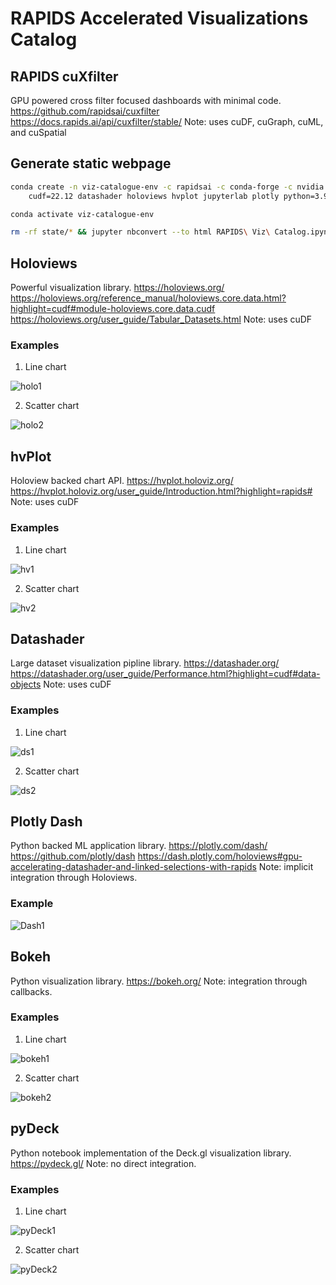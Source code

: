# RAPIDS Accelerated Visualizations Catalog

## RAPIDS cuXfilter

GPU powered cross filter focused dashboards with minimal code.
https://github.com/rapidsai/cuxfilter
https://docs.rapids.ai/api/cuxfilter/stable/
Note: uses cuDF, cuGraph, cuML, and cuSpatial

## Generate static webpage

```bash
conda create -n viz-catalogue-env -c rapidsai -c conda-forge -c nvidia \
    cudf=22.12 datashader holoviews hvplot jupyterlab plotly python=3.9 seaborn

conda activate viz-catalogue-env

rm -rf state/* && jupyter nbconvert --to html RAPIDS\ Viz\ Catalog.ipynb --execute --output index.html
```

## Holoviews

Powerful visualization library.
https://holoviews.org/
https://holoviews.org/reference_manual/holoviews.core.data.html?highlight=cudf#module-holoviews.core.data.cudf
https://holoviews.org/user_guide/Tabular_Datasets.html
Note: uses cuDF

### Examples

1. Line chart

![holo1](https://user-images.githubusercontent.com/35873124/189231780-25ab8fc9-40ff-4c68-a2e1-e16fd7d065d2.png)

2. Scatter chart

![holo2](https://user-images.githubusercontent.com/35873124/189231812-82c11d31-efd7-4600-b6ce-3424f3801978.png)

## hvPlot

Holoview backed chart API.
https://hvplot.holoviz.org/
https://hvplot.holoviz.org/user_guide/Introduction.html?highlight=rapids#
Note: uses cuDF

### Examples

1. Line chart

![hv1](https://user-images.githubusercontent.com/35873124/189232010-268448d6-728e-4064-bd69-53af8d55d840.png)

2. Scatter chart

![hv2](https://user-images.githubusercontent.com/35873124/189232024-cde570fe-8178-42cb-996a-c25146af2cb1.png)

## Datashader

Large dataset visualization pipline library.
https://datashader.org/
https://datashader.org/user_guide/Performance.html?highlight=cudf#data-objects
Note: uses cuDF

### Examples

1. Line chart

![ds1](https://user-images.githubusercontent.com/35873124/189232047-b4896cbd-3520-449a-a438-fa9b5c9af7b4.png)

2. Scatter chart

![ds2](https://user-images.githubusercontent.com/35873124/189232059-29e7ba3b-aaeb-4634-8bbd-d617e7f9146c.png)

## Plotly Dash

Python backed ML application library.
https://plotly.com/dash/
https://github.com/plotly/dash
https://dash.plotly.com/holoviews#gpu-accelerating-datashader-and-linked-selections-with-rapids
Note: implicit integration through Holoviews.

### Example

![Dash1](https://user-images.githubusercontent.com/35873124/189232087-b5045320-9e90-4b07-b30f-40ca5091e195.png)

## Bokeh

Python visualization library.
https://bokeh.org/
Note: integration through callbacks.

### Examples

1. Line chart

![bokeh1](https://user-images.githubusercontent.com/35873124/189232113-21886601-e264-48a0-998d-165a1facc769.png)

2. Scatter chart

![bokeh2](https://user-images.githubusercontent.com/35873124/189232453-6820f840-0daf-4b56-828b-5e09900df349.png)

## pyDeck

Python notebook implementation of the Deck.gl visualization library.
https://pydeck.gl/
Note: no direct integration.

### Examples

1. Line chart

![pyDeck1](https://user-images.githubusercontent.com/35873124/189232147-709a3643-a430-484b-82a8-47a83d39f302.png)

2. Scatter chart

![pyDeck2](https://user-images.githubusercontent.com/35873124/189232166-7ee01da4-2f82-43f6-9e95-fdd36d4d6e88.png)
